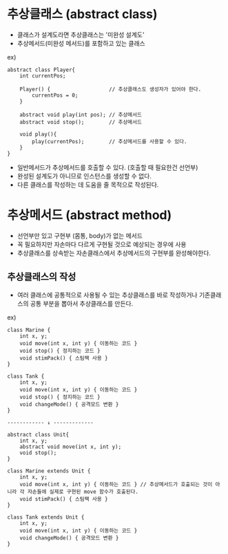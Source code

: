 # 추상클래스 (abstract class)
- 클래스가 설계도라면 추상클래스는 '미완성 설계도'
- 추상메서드(미완성 메서드)를 포함하고 있는 클래스

ex)
```
abstract class Player{
	int currentPos;

	Player() {                   // 추상클래스도 생성자가 있어야 한다.
		currentPos = 0;
	}

	abstract void play(int pos); // 추상메서드
	abstract void stop();        // 추상메서드

	void play(){
		play(currentPos);        // 추상메서드를 사용할 수 있다.
	}
}
```
- 일반메서드가 추상메서드를 호출할 수 있다. (호출할 때 필요한건 선언부)
- 완성된 설계도가 아니므로 인스턴스를 생성할 수 없다.
- 다른 클래스를 작성하는 데 도움을 줄 목적으로 작성된다.

# 추상메서드 (abstract method)

- 선언부만 있고 구현부 (몸통, body)가 없는 메서드
- 꼭 필요하지만 자손마다 다르게 구현될 것으로 예상되는 경우에 사용
- 추상클래스를 상속받는 자손클래스에서 추상메서드의 구현부를 완성해야한다.

## 추상클래스의 작성
- 여러 클래스에 공통적으로 사용될 수 있는 추상클래스를 바로 작성하거나 기존클래스의 공통 부분을 뽑아서 추상클래스를 만든다.

ex) 
```
class Marine {
	int x, y;
	void move(int x, int y) { 이동하는 코드 }
	void stop() { 정지하는 코드 }
	void stimPack() { 스팀팩 사용 }
}

class Tank {
	int x, y;
	void move(int x, int y) { 이동하는 코드 }
	void stop() { 정지하는 코드 }
	void changeMode() { 공격모드 변환 }
}

------------ ↓ -------------

abstract class Unit{
	int x, y;
	abstract void move(int x, int y);
	void stop();
}

class Marine extends Unit {
	int x, y;
	void move(int x, int y) { 이동하는 코드 } // 추상메서드가 호출되는 것이 아니라 각 자손들에 실제로 구현된 move 함수가 호출된다.
	void stimPack() { 스팀팩 사용 }
}

class Tank extends Unit {
	int x, y;
	void move(int x, int y) { 이동하는 코드 }
	void changeMode() { 공격모드 변환 }
}

```